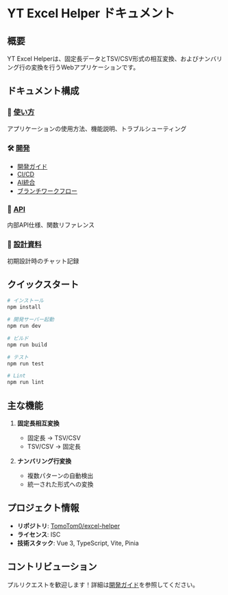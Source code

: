 # YT Excel Helper ドキュメント

## 概要

YT Excel Helperは、固定長データとTSV/CSV形式の相互変換、およびナンバリング行の変換を行うWebアプリケーションです。

## ドキュメント構成

### 📘 [使い方](./usage/README.md)
アプリケーションの使用方法、機能説明、トラブルシューティング

### 🛠️ [開発](./dev/)
- [開発ガイド](./dev/README.md)
- [CI/CD](./dev/ci-cd.md)
- [AI統合](./dev/CI_AI_INTEGRATION.md)
- [ブランチワークフロー](./dev/branch-workflow.md)

### 📡 [API](./api/README.md)
内部API仕様、関数リファレンス

### 🎨 [設計資料](./design/chat/)
初期設計時のチャット記録

## クイックスタート

```bash
# インストール
npm install

# 開発サーバー起動
npm run dev

# ビルド
npm run build

# テスト
npm run test

# Lint
npm run lint
```

## 主な機能

1. **固定長相互変換**
   - 固定長 → TSV/CSV
   - TSV/CSV → 固定長

2. **ナンバリング行変換**
   - 複数パターンの自動検出
   - 統一された形式への変換

## プロジェクト情報

- **リポジトリ**: [TomoTom0/excel-helper](https://github.com/TomoTom0/excel-helper)
- **ライセンス**: ISC
- **技術スタック**: Vue 3, TypeScript, Vite, Pinia

## コントリビューション

プルリクエストを歓迎します！詳細は[開発ガイド](./dev/README.md)を参照してください。
